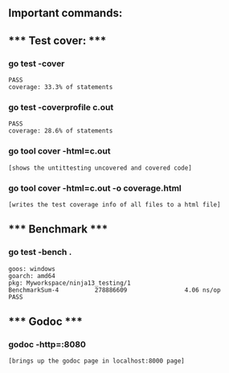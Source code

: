 ## Important commands:

## ***  Test cover:  ***
###  go test -cover
    PASS
    coverage: 33.3% of statements

### go test -coverprofile c.out
    PASS
    coverage: 28.6% of statements

### go tool cover -html=c.out
    [shows the untittesting uncovered and covered code]

### go tool cover -html=c.out -o coverage.html
    [writes the test coverage info of all files to a html file]


## *** Benchmark ***
### go test -bench .
    goos: windows
    goarch: amd64
    pkg: Myworkspace/ninja13_testing/1
    BenchmarkSum-4          278886609                4.06 ns/op
    PASS



## *** Godoc ***
### godoc -http=:8080
    [brings up the godoc page in localhost:8000 page]
